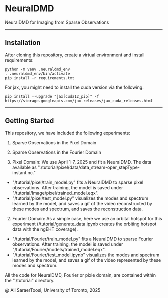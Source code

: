 # NeuralDMD
NeuralDMD for Imaging from Sparse Observations


--------------------------------------------------------------------------------------------------------------
Installation
--------------------------------------------------------------------------------------------------------------
After cloning this repository, create a virtual environment and install requirements:
```
python -m venv .neuraldmd_env
. .neuraldmd_env/bin/activate
pip install -r requirements.txt
```

For jax, you might need to install the cuda version via the following:
```
pip install --upgrade "jax[cuda12_pip]" -f https://storage.googleapis.com/jax-releases/jax_cuda_releases.html
```

--------------------------------------------------------------------------------------------------------------
Getting Started
--------------------------------------------------------------------------------------------------------------
This repository, we have included the following experiments:
1. Sparse Observations in the Pixel Domain
2. Sparse Observations in the Fourier Domain

1. Pixel Domain: We use April 1-7, 2025 and fit a NeuralDMD. The data available as "./tutorial/pixel/data/data_stream-oper_stepType-instant.nc."
- "/tutorial/pixel/train_model.py" fits a NeuralDMD to sparse pixel observations. After training, the model is saved under "/tutorial/Image/pixel/trained_model.eqx".
- "/tutorial/pixel/test_model.py" visualizes the modes and spectrum learned by the model, and saves a gif of the video reconstructed by these modes and spectrum, and saves the reconstruction data.

2. Fourier Domain: As a simple case, here we use an orbital hotspot for this experiment (/tutorial/generate_data.ipynb creates the orbiting hotspot data with the ngEHT coverage).
- "/tutorial/Fourier/train_model.py" fits a NeuralDMD to sparse Fourier observations. After training, the model is saved under "/tutorial/Fourier/models/trained_model.eqx".
- "/tutorial/Fourier/test_model.ipynb" visualizes the modes and spectrum learned by the model, and saves a gif of the video represented by these modes and spectrum.

All the code for NeuralDMD, Fourier or pixle domain, are contained within the "./tutorial" directory. 

@ Ali SaraerToosi, University of Toronto, 2025